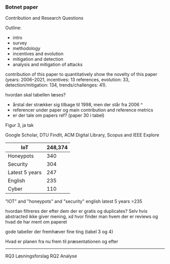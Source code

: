### Botnet paper
Contribution and Research Questions

Outline:
- intro
- survey
- methodology
- incentives and evolution
- mitigation and detection
- analysis and mitigation of attacks

contribution of this paper to quantitatively show the novelty of this paper (years: 2006–2021,
incentives: 13 references, evolution: 33, detection/mitigation: 134, trends/challenges: 41). 

hvordan skal tabellen læses?
- årstal der strækker sig tilbage til 1998, men der står fra 2006 ^
- referencer under paper og main contribution and reference metrics
- er der tale om papers ref? (paper 30 i tabel)

Figur 3, ja tak

Google Scholar, DTU FindIt, ACM Digital Library, Scopus and
IEEE Explore



| IoT            | 248,374 |
| -------------- | ------- |
| Honeypots      | 340     |
| Security       | 304     |
| Latest 5 years | 247     |
| English        | 235     |
| Cyber          | 110     |


"IOT" and "honeypots" and "security"
english
latest 5 years
=235

hvordan filtreres der efter dem der er gratis og duplicates?
Selv hvis abstracted ikke giver mening, xd
hvor finder man hvem der er reviews og hvad de har ment om paperet


gode tabeller der fremhæver fine ting (tabel 3 og 4)


Hvad er planen fra nu frem til præsentationen og efter

_________________________________________
RQ3 Løsningsforslag 
RQ2 Analyse